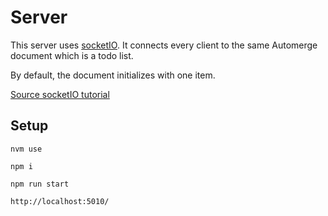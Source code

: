 # Server

This server uses [socketIO](https://socket.io/).
It connects every client to the same Automerge document which is a todo list.

By default, the document initializes with one item.

[Source socketIO tutorial](https://socket.io/get-started/chat)

## Setup

```
nvm use
```

```
npm i
```

```
npm run start
```

```
http://localhost:5010/
```
